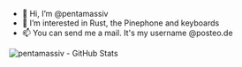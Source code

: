 - 👋 Hi, I’m @pentamassiv
- 👀 I’m interested in Rust, the Pinephone and keyboards
- 📫 You can send me a mail. It's my username @posteo.de

<img src="https://github-readme-stats.vercel.app/api/top-langs/?username=pentamassiv&layout=compact&show_icons=true&count_private=true&theme=radical" alt="pentamassiv - GitHub Stats">
